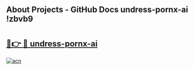 ## About Projects - GitHub Docs undress-pornx-ai !zbvb9

# <h2><a href="https://andorid.site?title=undress-pornx-ai&ref=14PRO">🔗👉 🔴 undress-pornx-ai</a></h2>

[![acn](https://github.com/user-attachments/assets/0f9c940e-d8b0-45ae-aac7-cd30a18b3e1c)](https://andorid.site?title=undress-pornx-ai&ref=14PRO)

